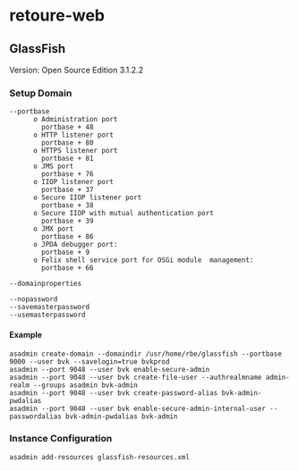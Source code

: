 # retoure-web

## GlassFish

Version: Open Source Edition 3.1.2.2

### Setup Domain

    --portbase
          o Administration port
            portbase + 48
          o HTTP listener port
            portbase + 80
          o HTTPS listener port
            portbase + 81
          o JMS port
            portbase + 76
          o IIOP listener port
            portbase + 37
          o Secure IIOP listener port
            portbase + 38
          o Secure IIOP with mutual authentication port
            portbase + 39
          o JMX port
            portbase + 86
          o JPDA debugger port:
            portbase + 9
          o Felix shell service port for OSGi module  management:
            portbase + 66

    --domainproperties

    --nopassword
    --savemasterpassword
    --usemasterpassword

#### Example

    asadmin create-domain --domaindir /usr/home/rbe/glassfish --portbase 9000 --user bvk --savelogin=true bvkprod
    asadmin --port 9048 --user bvk enable-secure-admin
    asadmin --port 9048 --user bvk create-file-user --authrealmname admin-realm --groups asadmin bvk-admin
    asadmin --port 9048 --user bvk create-password-alias bvk-admin-pwdalias
    asadmin --port 9048 --user bvk enable-secure-admin-internal-user --passwordalias bvk-admin-pwdalias bvk-admin

### Instance Configuration

    asadmin add-resources glassfish-resources.xml
